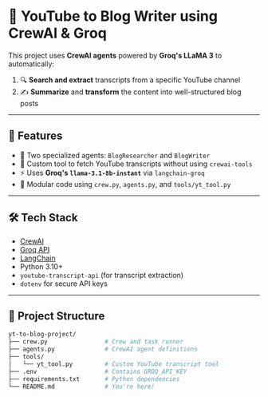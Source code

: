 # 🧠 YouTube to Blog Writer using CrewAI & Groq

This project uses **CrewAI agents** powered by **Groq's LLaMA 3** to automatically:

1. 🔍 **Search and extract** transcripts from a specific YouTube channel
2. ✍️ **Summarize** and **transform** the content into well-structured blog posts

---

## 🚀 Features

- 🤖 Two specialized agents: `BlogResearcher` and `BlogWriter`
- 🎥 Custom tool to fetch YouTube transcripts without using `crewai-tools`
- ⚡ Uses **Groq's `llama-3.1-8b-instant`** via `langchain-groq`
- 🧩 Modular code using `crew.py`, `agents.py`, and `tools/yt_tool.py`

---

## 🛠️ Tech Stack

- [CrewAI](https://docs.crewai.com/)
- [Groq API](https://console.groq.com/)
- [LangChain](https://www.langchain.com/)
- Python 3.10+
- `youtube-transcript-api` (for transcript extraction)
- `dotenv` for secure API keys

---

## 📁 Project Structure

```bash
yt-to-blog-project/
├── crew.py                # Crew and task runner
├── agents.py              # CrewAI agent definitions
├── tools/
│   └── yt_tool.py         # Custom YouTube transcript tool
├── .env                   # Contains GROQ_API_KEY
├── requirements.txt       # Python dependencies
└── README.md              # You're here!
